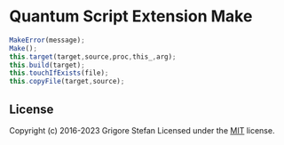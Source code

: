 # Quantum Script Extension Make

```javascript
MakeError(message);
Make();
this.target(target,source,proc,this_,arg);
this.build(target);
this.touchIfExists(file);
this.copyFile(target,source);
```

## License

Copyright (c) 2016-2023 Grigore Stefan
Licensed under the [MIT](LICENSE) license.
